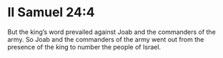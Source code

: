 # II Samuel 24:4

But the king’s word prevailed against Joab and the commanders of the army. So Joab and the commanders of the army went out from the presence of the king to number the people of Israel.
